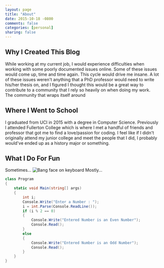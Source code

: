 ```yaml
---
layout: page
title: "About"
date: 2015-10-18 -0800
comments: false
categories: [personal]
sharing: false
---
```


## Why I Created This Blog

While working at my current job, I would experience difficulties when working with some poorly
documented issues online. Some of these issues would come up, time and time again. This cycle
would drive me insane. A lot of these issues weren't anything that a PhD professor would need
to write his/her thesis on, and I figured I thought this would be a great way to contribute to
a community that I rely so heavily on when doing my work. The community that wraps itself around

## Where I Went to School

I graduated from UCI in 2015 with a degree in Computer Science. Previously I attended Fullerton College
which is where I met a handful of friends and professor that got me to find a love/passion for coding.
I feel like if I didn't originally attend my junior college and meet the people that I did, I probably
would've ended up as a history major or something.

## What I Do For Fun

Sometimes...
![Bang face on keyboard](http://imgur.com/u3lWw)
Mostly...

``` csharp
class Program
{
	static void Main(string[] args)
	{
		int i;
		Console.Write("Enter a Number : ");
		i = int.Parse(Console.ReadLine());
		if (i % 2 == 0)
		{
			Console.Write("Entered Number is an Even Number");
			Console.Read();
		}
		else
		{
			Console.Write("Entered Number is an Odd Number");
			Console.Read();
		}
	}
}
```